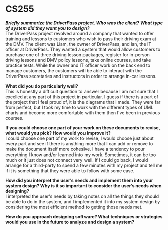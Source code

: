 # CS255

<b><i> Briefly summarize the DriverPass project. Who was the client? What type of system did they want you to design? </b></i>
<br> The DriverPass project revolved around a company that wanted to offer training and lessons to customers who wish to pass their driving exam at the DMV. The client was Liam, the owner of DriverPass, and Ian, the IT officer at DriverPass. They wanted a system that would allow customers to purchase one of three driving lesson packages, register for in-person driving lessons and DMV policy lessons, take online courses, and take practice tests. While the owner and IT officer work on the back end to manage customers, the customers will be able to interact with the DriverPass secretaries and instructors in order to arrange in-car lessons.

<b> What did you do particularly well? </b>
<br> This is honestly a difficult question to answer because I am not sure that I excelled at any part of this project in particular. I guess if there is a part of the project that I feel proud of, it is the diagrams that I made. They were far from perfect, but I took my time to work with the different types of UML charts and become more comfortable with them then I've been in previous courses.

<b> If you could choose one part of your work on these documents to revise, what would you pick? How would you improve it? </b>
<br> I could choose one part of my work to revise, I would choose just about every part and see if there is anything more that I can add or remove to make the document itself more cohesive. I have a tendency to pour everything I know and/or learned into my work. Sometimes, it can be too much or it just does not connect very well. If I could go back, I would arrange for a third-party to spend a few minutes with my project and tell me if it is something that they were able to follow with some ease.

<b> How did you interpret the user’s needs and implement them into your system design? Why is it so important to consider the user’s needs when designing? </b>
<br> I interpreted the user's needs by taking notes on all the things they should be able to do in the system, and I implemented it into my system design by considering the most efficient method to getting those needs met. 

<b> How do you approach designing software? What techniques or strategies would you use in the future to analyze and design a system? </b>
<br> 
